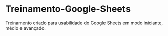 # Treinamento-Google-Sheets
Treinamento criado para usabilidade do Google Sheets em modo iniciante, médio e avançado. 
